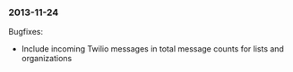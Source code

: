 ### 2013-11-24

Bugfixes:

- Include incoming Twilio messages in total message counts for lists and organizations